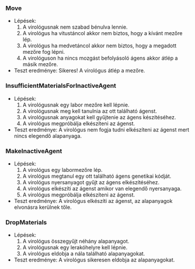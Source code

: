 ### Move

- Lépések:
  1. A virológusnak nem szabad bénulva lennie.
  2. A virológus ha vitustáncol akkor nem biztos, hogy a kívánt mezőre lép.
  3. A virológus ha medvetáncol akkor nem biztos, hogy a megadott mezőre fog lépni.
  4. A virológuson ha nincs mozgást befolyásoló ágens akkor átlép a másik mezőre.
- Teszt eredménye: Sikeres! A virológus átlép a mezőre.

### InsufficientMaterialsForInactiveAgent

- Lépések:
  1. A virológusnak egy labor mezőre kell lépnie.
  2. A virológusnak meg kell tanulnia az ott található ágenst.
  3. A virológusnak anyagokat kell gyűjtenie az ágens készítéséhez.
  4. A virológus megpróbálja elkészíteni az ágenst.
- Teszt eredménye: A virológus nem fogja tudni elkészíteni az ágenst mert nincs elegendő alapanyaga.

### MakeInactiveAgent

- Lépések:
  1. A virológus egy labormezőre lép.
  2. A virológus megtanul egy ott található ágens genetikai kódját.
  3. A virológus nyersanyagot gyűjt az ágens elkészítéséhez.
  4. A virológus elkészíti az ágenst amikor van elegendő nyersanyaga.
  5. A virológus megpróbálja elkészíteni az ágenst.
- Teszt eredménye: A virológus elkészíti az ágenst, az alapanyagok elvonásra kerülnek tőle.

### DropMaterials

- Lépések:
  1. A virológus összegyűjt néhány alapanyagot.
  2. A virológusnak egy lerakóhelyre kell lépnie.
  3. A virológus eldobja a nála található alapanyagokat.
- Teszt eredménye: A virológus sikeresen eldobja az alapanyagokat.